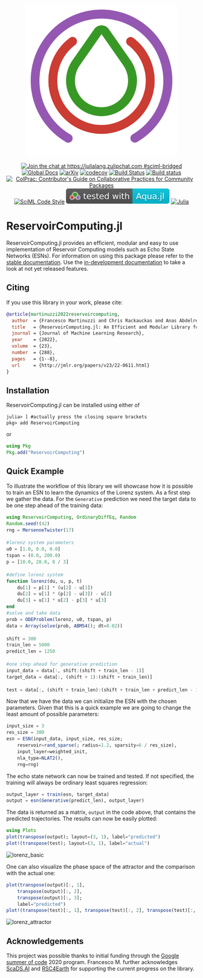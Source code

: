 <p align="center">
    <img width="400px" src="docs/src/assets/logo.png"/>
</p>

<div align="center">

[![Join the chat at https://julialang.zulipchat.com #sciml-bridged](https://img.shields.io/static/v1?label=Zulip&message=chat&color=9558b2&labelColor=389826)](https://julialang.zulipchat.com/#narrow/stream/279055-sciml-bridged)
[![Global Docs](https://img.shields.io/badge/docs-SciML-blue.svg)](https://docs.sciml.ai/ReservoirComputing/stable/)
[![arXiv](https://img.shields.io/badge/arXiv-2204.05117-00b300.svg)](https://arxiv.org/abs/2204.05117)
[![codecov](https://codecov.io/gh/SciML/ReservoirComputing.jl/branch/master/graph/badge.svg)](https://codecov.io/gh/SciML/ReservoirComputing.jl)
[![Build Status](https://github.com/SciML/ReservoirComputing.jl/workflows/CI/badge.svg)](https://github.com/SciML/ReservoirComputing.jl/actions?query=workflow%3ACI)
[![Build status](https://badge.buildkite.com/db8f91b89a10ad79bbd1d9fdb1340e6f6602a1c0ed9496d4d0.svg)](https://buildkite.com/julialang/reservoircomputing-dot-jl)
[![ColPrac: Contributor's Guide on Collaborative Practices for Community Packages](https://img.shields.io/badge/ColPrac-Contributor%27s%20Guide-blueviolet)](https://github.com/SciML/ColPrac)
[![SciML Code Style](https://img.shields.io/static/v1?label=code%20style&message=SciML&color=9558b2&labelColor=389826)](https://github.com/SciML/SciMLStyle)
[![Aqua QA](https://raw.githubusercontent.com/JuliaTesting/Aqua.jl/master/badge.svg)](https://github.com/JuliaTesting/Aqua.jl)
[![Julia](https://img.shields.io/badge/julia-v1.10+-blue.svg)](https://julialang.org/)

</div>

# ReservoirComputing.jl

ReservoirComputing.jl provides an efficient, modular and easy to use
implementation of Reservoir Computing models such as Echo State Networks (ESNs).
For information on using this package please refer to the
[stable documentation](https://docs.sciml.ai/ReservoirComputing/stable/).
Use the
[in-development documentation](https://docs.sciml.ai/ReservoirComputing/dev/)
to take a look at not yet released features.

## Citing

If you use this library in your work, please cite:

```bibtex
@article{martinuzzi2022reservoircomputing,
  author  = {Francesco Martinuzzi and Chris Rackauckas and Anas Abdelrehim and Miguel D. Mahecha and Karin Mora},
  title   = {ReservoirComputing.jl: An Efficient and Modular Library for Reservoir Computing Models},
  journal = {Journal of Machine Learning Research},
  year    = {2022},
  volume  = {23},
  number  = {288},
  pages   = {1--8},
  url     = {http://jmlr.org/papers/v23/22-0611.html}
}
```

## Installation

ReservoirComputing.jl can be installed using either of

```julia_repl
julia> ] #actually press the closing square brackets
pkg> add ReservoirComputing
```
or

```julia
using Pkg
Pkg.add("ReservoirComputing")
```

## Quick Example

To illustrate the workflow of this library we will showcase
how it is possible to train an ESN to learn the dynamics of the
Lorenz system. As a first step we gather the data.
For the `Generative` prediction we need the target data
to be one step ahead of the training data:

```julia
using ReservoirComputing, OrdinaryDiffEq, Random
Random.seed!(42)
rng = MersenneTwister(17)

#lorenz system parameters
u0 = [1.0, 0.0, 0.0]
tspan = (0.0, 200.0)
p = [10.0, 28.0, 8 / 3]

#define lorenz system
function lorenz(du, u, p, t)
    du[1] = p[1] * (u[2] - u[1])
    du[2] = u[1] * (p[2] - u[3]) - u[2]
    du[3] = u[1] * u[2] - p[3] * u[3]
end
#solve and take data
prob = ODEProblem(lorenz, u0, tspan, p)
data = Array(solve(prob, ABM54(); dt=0.02))

shift = 300
train_len = 5000
predict_len = 1250

#one step ahead for generative prediction
input_data = data[:, shift:(shift + train_len - 1)]
target_data = data[:, (shift + 1):(shift + train_len)]

test = data[:, (shift + train_len):(shift + train_len + predict_len - 1)]
```

Now that we have the data we can initialize the ESN with the chosen parameters.
Given that this is a quick example we are going to change the least amount of
possible parameters:

```julia
input_size = 3
res_size = 300
esn = ESN(input_data, input_size, res_size;
    reservoir=rand_sparse(; radius=1.2, sparsity=6 / res_size),
    input_layer=weighted_init,
    nla_type=NLAT2(),
    rng=rng)
```

The echo state network can now be trained and tested.
If not specified, the training will always be ordinary least squares regression:

```julia
output_layer = train(esn, target_data)
output = esn(Generative(predict_len), output_layer)
```

The data is returned as a matrix, `output` in the code above,
that contains the predicted trajectories.
The results can now be easily plotted:

```julia
using Plots
plot(transpose(output); layout=(3, 1), label="predicted")
plot!(transpose(test); layout=(3, 1), label="actual")
```

![lorenz_basic](https://user-images.githubusercontent.com/10376688/166227371-8bffa318-5c49-401f-9c64-9c71980cb3f7.png)

One can also visualize the phase space of the attractor and the
comparison with the actual one:

```julia
plot(transpose(output)[:, 1],
    transpose(output)[:, 2],
    transpose(output)[:, 3];
    label="predicted")
plot!(transpose(test)[:, 1], transpose(test)[:, 2], transpose(test)[:, 3]; label="actual")
```

![lorenz_attractor](https://user-images.githubusercontent.com/10376688/81470281-5a34b580-91ea-11ea-9eea-d2b266da19f4.png)

## Acknowledgements

This project was possible thanks to initial funding through
the [Google summer of code](https://summerofcode.withgoogle.com/)
2020 program. Francesco M. further acknowledges [ScaDS.AI](https://scads.ai/)
and [RSC4Earth](https://rsc4earth.de/) for supporting the current progress
on the library.
